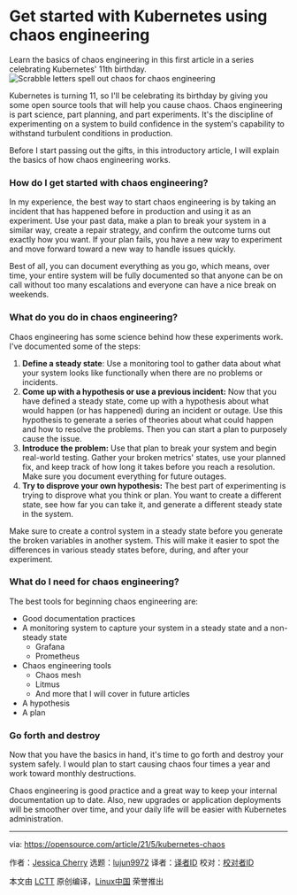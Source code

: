 [#]: subject: (Get started with Kubernetes using chaos engineering)
[#]: via: (https://opensource.com/article/21/5/kubernetes-chaos)
[#]: author: (Jessica Cherry https://opensource.com/users/cherrybomb)
[#]: collector: (lujun9972)
[#]: translator: (Donkey-Hao)
[#]: reviewer: ( )
[#]: publisher: ( )
[#]: url: ( )

Get started with Kubernetes using chaos engineering
======
Learn the basics of chaos engineering in this first article in a series
celebrating Kubernetes' 11th birthday.
![Scrabble letters spell out chaos for chaos engineering][1]

Kubernetes is turning 11, so I'll be celebrating its birthday by giving you some open source tools that will help you cause chaos. Chaos engineering is part science, part planning, and part experiments. It's the discipline of experimenting on a system to build confidence in the system's capability to withstand turbulent conditions in production.

Before I start passing out the gifts, in this introductory article, I will explain the basics of how chaos engineering works.

### How do I get started with chaos engineering?

In my experience, the best way to start chaos engineering is by taking an incident that has happened before in production and using it as an experiment. Use your past data, make a plan to break your system in a similar way, create a repair strategy, and confirm the outcome turns out exactly how you want. If your plan fails, you have a new way to experiment and move forward toward a new way to handle issues quickly.

Best of all, you can document everything as you go, which means, over time, your entire system will be fully documented so that anyone can be on call without too many escalations and everyone can have a nice break on weekends.

### What do you do in chaos engineering?

Chaos engineering has some science behind how these experiments work. I've documented some of the steps:

  1. **Define a steady state**: Use a monitoring tool to gather data about what your system looks like functionally when there are no problems or incidents.
  2. **Come up with a hypothesis or use a previous incident:** Now that you have defined a steady state, come up with a hypothesis about what would happen (or has happened) during an incident or outage. Use this hypothesis to generate a series of theories about what could happen and how to resolve the problems. Then you can start a plan to purposely cause the issue.
  3. **Introduce the problem:** Use that plan to break your system and begin real-world testing. Gather your broken metrics' states, use your planned fix, and keep track of how long it takes before you reach a resolution. Make sure you document everything for future outages.
  4. **Try to disprove your own hypothesis:** The best part of experimenting is trying to disprove what you think or plan. You want to create a different state, see how far you can take it, and generate a different steady state in the system.



Make sure to create a control system in a steady state before you generate the broken variables in another system. This will make it easier to spot the differences in various steady states before, during, and after your experiment.

### What do I need for chaos engineering?

The best tools for beginning chaos engineering are:

  * Good documentation practices
  * A monitoring system to capture your system in a steady state and a non-steady state
    * Grafana
    * Prometheus
  * Chaos engineering tools
    * Chaos mesh
    * Litmus
    * And more that I will cover in future articles
  * A hypothesis
  * A plan



### Go forth and destroy

Now that you have the basics in hand, it's time to go forth and destroy your system safely. I would plan to start causing chaos four times a year and work toward monthly destructions.

Chaos engineering is good practice and a great way to keep your internal documentation up to date. Also, new upgrades or application deployments will be smoother over time, and your daily life will be easier with Kubernetes administration.

--------------------------------------------------------------------------------

via: https://opensource.com/article/21/5/kubernetes-chaos

作者：[Jessica Cherry][a]
选题：[lujun9972][b]
译者：[译者ID](https://github.com/译者ID)
校对：[校对者ID](https://github.com/校对者ID)

本文由 [LCTT](https://github.com/LCTT/TranslateProject) 原创编译，[Linux中国](https://linux.cn/) 荣誉推出

[a]: https://opensource.com/users/cherrybomb
[b]: https://github.com/lujun9972
[1]: https://opensource.com/sites/default/files/styles/image-full-size/public/lead-images/brett-jordan-chaos-unsplash.jpg?itok=sApp5dVd (Scrabble letters spell out chaos for chaos engineering)
